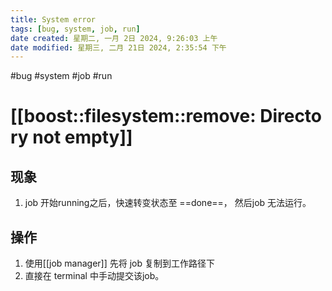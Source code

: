 ```yaml
---
title: System error
tags: [bug, system, job, run]
date created: 星期二, 一月 2日 2024, 9:26:03 上午
date modified: 星期三, 二月 21日 2024, 2:35:54 下午
---
```


#bug #system #job #run 
# [[boost::filesystem::remove: Directory not empty]]
## 现象
1. job 开始running之后，快速转变状态至 ==done==， 然后job 无法运行。

## 操作
1. 使用[[job manager]] 先将 job 复制到工作路径下
2. 直接在 terminal 中手动提交该job。